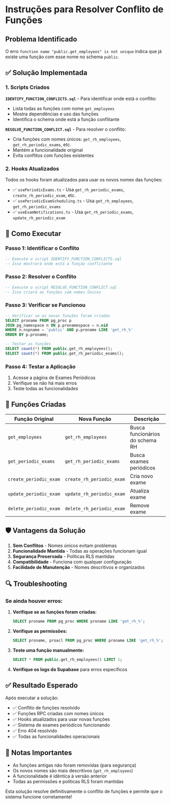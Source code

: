 # Instruções para Resolver Conflito de Funções

## Problema Identificado
O erro `function name "public.get_employees" is not unique` indica que já existe uma função com esse nome no schema `public`.

## ✅ Solução Implementada

### 1. Scripts Criados

**`IDENTIFY_FUNCTION_CONFLICTS.sql`** - Para identificar onde está o conflito:
- Lista todas as funções com nome `get_employees`
- Mostra dependências e uso das funções
- Identifica o schema onde está a função conflitante

**`RESOLVE_FUNCTION_CONFLICT.sql`** - Para resolver o conflito:
- Cria funções com nomes únicos: `get_rh_employees`, `get_rh_periodic_exams`, etc.
- Mantém a funcionalidade original
- Evita conflitos com funções existentes

### 2. Hooks Atualizados

Todos os hooks foram atualizados para usar os novos nomes das funções:
- ✅ `usePeriodicExams.ts` - Usa `get_rh_periodic_exams`, `create_rh_periodic_exam`, etc.
- ✅ `usePeriodicExamScheduling.ts` - Usa `get_rh_employees`, `get_rh_periodic_exams`
- ✅ `useExamNotifications.ts` - Usa `get_rh_periodic_exams`, `update_rh_periodic_exam`

## 🚀 Como Executar

### Passo 1: Identificar o Conflito
```sql
-- Execute o script IDENTIFY_FUNCTION_CONFLICTS.sql
-- Isso mostrará onde está a função conflitante
```

### Passo 2: Resolver o Conflito
```sql
-- Execute o script RESOLVE_FUNCTION_CONFLICT.sql
-- Isso criará as funções com nomes únicos
```

### Passo 3: Verificar se Funcionou
```sql
-- Verificar se as novas funções foram criadas
SELECT proname FROM pg_proc p 
JOIN pg_namespace n ON p.pronamespace = n.oid 
WHERE n.nspname = 'public' AND p.proname LIKE 'get_rh_%'
ORDER BY p.proname;

-- Testar as funções
SELECT count(*) FROM public.get_rh_employees();
SELECT count(*) FROM public.get_rh_periodic_exams();
```

### Passo 4: Testar a Aplicação
1. Acesse a página de Exames Periódicos
2. Verifique se não há mais erros
3. Teste todas as funcionalidades

## 🔧 Funções Criadas

| Função Original | Nova Função | Descrição |
|----------------|-------------|-----------|
| `get_employees` | `get_rh_employees` | Busca funcionários do schema RH |
| `get_periodic_exams` | `get_rh_periodic_exams` | Busca exames periódicos |
| `create_periodic_exam` | `create_rh_periodic_exam` | Cria novo exame |
| `update_periodic_exam` | `update_rh_periodic_exam` | Atualiza exame |
| `delete_periodic_exam` | `delete_rh_periodic_exam` | Remove exame |

## 🛡️ Vantagens da Solução

1. **Sem Conflitos** - Nomes únicos evitam problemas
2. **Funcionalidade Mantida** - Todas as operações funcionam igual
3. **Segurança Preservada** - Políticas RLS mantidas
4. **Compatibilidade** - Funciona com qualquer configuração
5. **Facilidade de Manutenção** - Nomes descritivos e organizados

## 🔍 Troubleshooting

### Se ainda houver erros:

1. **Verifique se as funções foram criadas:**
   ```sql
   SELECT proname FROM pg_proc WHERE proname LIKE 'get_rh_%';
   ```

2. **Verifique as permissões:**
   ```sql
   SELECT proname, proacl FROM pg_proc WHERE proname LIKE 'get_rh_%';
   ```

3. **Teste uma função manualmente:**
   ```sql
   SELECT * FROM public.get_rh_employees() LIMIT 1;
   ```

4. **Verifique os logs do Supabase** para erros específicos

## ✅ Resultado Esperado

Após executar a solução:
- ✅ Conflito de funções resolvido
- ✅ Funções RPC criadas com nomes únicos
- ✅ Hooks atualizados para usar novas funções
- ✅ Sistema de exames periódicos funcionando
- ✅ Erro 404 resolvido
- ✅ Todas as funcionalidades operacionais

## 📝 Notas Importantes

- As funções antigas não foram removidas (para segurança)
- Os novos nomes são mais descritivos (`get_rh_employees`)
- A funcionalidade é idêntica à versão anterior
- Todas as permissões e políticas RLS foram mantidas

Esta solução resolve definitivamente o conflito de funções e permite que o sistema funcione corretamente!
